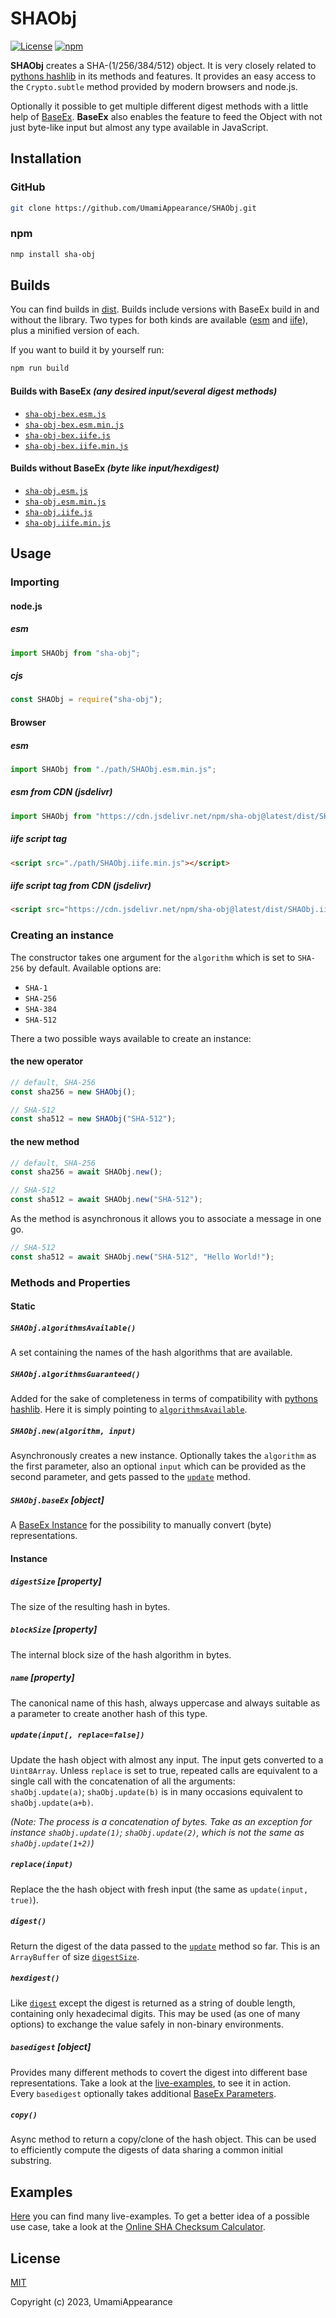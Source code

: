 # SHAObj

[![License](https://img.shields.io/github/license/UmamiAppearance/SHAObj?color=009911&style=for-the-badge)](./LICENSE)
[![npm](https://img.shields.io/npm/v/sha-obj?color=%23009911&style=for-the-badge)](https://www.npmjs.com/package/sha-obj)


**SHAObj** creates a SHA-(1/256/384/512) object. It is very closely related to [pythons hashlib](https://docs.python.org/3/library/hashlib.html) in its methods and features. It provides an easy access to the ``Crypto.subtle`` method provided by modern browsers and node.js.  
  
Optionally it possible to get multiple different digest methods with a little help of [BaseEx](https://github.com/UmamiAppearance/BaseExJS). **BaseEx** also enables the feature to feed the Object with not just byte-like input but almost any type available in JavaScript. 

## Installation

### GitHub
```sh
git clone https://github.com/UmamiAppearance/SHAObj.git
```

### npm
```sh
nmp install sha-obj
```

## Builds
You can find builds in [dist](https://github.com/UmamiAppearance/SHAObj/tree/main/dist). Builds include versions with BaseEx build in and without the library. Two types for both kinds are available ([esm](https://developer.mozilla.org/en-US/docs/Web/JavaScript/Guide/Modules) and [iife](https://developer.mozilla.org/en-US/docs/Glossary/IIFE)), plus a minified version of each.  
  
If you want to build it by yourself run:

```sh
npm run build
``` 

#### Builds with BaseEx _(any desired input/several digest methods)_
* [``sha-obj-bex.esm.js``](https://raw.githubusercontent.com/UmamiAppearance/SHAObj/main/dist/sha-obj-bex.esm.js)
* [``sha-obj-bex.esm.min.js``](https://raw.githubusercontent.com/UmamiAppearance/SHAObj/main/dist/sha-obj-bex.esm.min.js)
* [``sha-obj-bex.iife.js``](https://raw.githubusercontent.com/UmamiAppearance/SHAObj/main/dist/sha-obj-bex.iife.js)
* [``sha-obj-bex.iife.min.js``](https://raw.githubusercontent.com/UmamiAppearance/SHAObj/main/dist/sha-obj-bex.iife.min.js)

#### Builds without BaseEx _(byte like input/hexdigest)_
* [``sha-obj.esm.js``](https://raw.githubusercontent.com/UmamiAppearance/SHAObj/main/dist/sha-obj.esm.js)
* [``sha-obj.esm.min.js``](https://raw.githubusercontent.com/UmamiAppearance/SHAObj/main/dist/sha-obj.esm.min.js)
* [``sha-obj.iife.js``](https://raw.githubusercontent.com/UmamiAppearance/SHAObj/main/dist/sha-obj.iife.js)
* [``sha-obj.iife.min.js``](https://raw.githubusercontent.com/UmamiAppearance/SHAObj/main/dist/sha-obj.iife.min.js)


## Usage

### Importing

#### node.js

##### esm
```js
import SHAObj from "sha-obj";
```

##### cjs
```js
const SHAObj = require("sha-obj");
```


#### Browser

##### esm
```js
import SHAObj from "./path/SHAObj.esm.min.js";
```

##### esm from CDN (jsdelivr)
```js
import SHAObj from "https://cdn.jsdelivr.net/npm/sha-obj@latest/dist/SHAObj.esm.min.js"
```

##### iife script tag
```html
<script src="./path/SHAObj.iife.min.js"></script>
```

##### iife script tag from CDN (jsdelivr)
```html
<script src="https://cdn.jsdelivr.net/npm/sha-obj@latest/dist/SHAObj.iife.min.js"></script>
```

### Creating an instance    
The constructor takes one argument for the ``algorithm`` which is set to ``SHA-256`` by default. Available options are:
* ``SHA-1``
* ``SHA-256``
* ``SHA-384``
* ``SHA-512``

There a two possible ways available to create an instance:

#### the new operator
```js
// default, SHA-256
const sha256 = new SHAObj();

// SHA-512
const sha512 = new SHAObj("SHA-512");
```

#### the new method
```js
// default, SHA-256
const sha256 = await SHAObj.new();

// SHA-512
const sha512 = await SHAObj.new("SHA-512");
```

As the method is asynchronous it allows you to associate a message in one go.
```js
// SHA-512
const sha512 = await SHAObj.new("SHA-512", "Hello World!");
```


### Methods and Properties

#### Static

##### ``SHAObj.algorithmsAvailable()``
A set containing the names of the hash algorithms that are available.

##### ``SHAObj.algorithmsGuaranteed()``
Added for the sake of completeness in terms of compatibility with [pythons hashlib](https://docs.python.org/3/library/hashlib.html). Here it is simply pointing to [``algorithmsAvailable``](#shaobjalgorithmsavailable).

##### ``SHAObj.new(algorithm, input)``
Asynchronously creates a new instance. Optionally takes the ``algorithm`` as the first parameter, also an optional ``input`` which can be provided as the second parameter, and gets passed to the [``update``](#updateinput-replacefalse) method.

##### ``SHAObj.baseEx`` _[object]_
A [BaseEx Instance](https://github.com/UmamiAppearance/BaseExJS#available-converterscharsets) for the possibility to manually convert (byte) representations.

#### Instance

##### ``digestSize``  _[property]_
The size of the resulting hash in bytes.

##### ``blockSize`` _[property]_
The internal block size of the hash algorithm in bytes.

##### ``name`` _[property]_
The canonical name of this hash, always uppercase and always suitable as a parameter to create another hash of this type.

##### ``update(input[, replace=false])``
Update the hash object with almost any input. The input gets converted to a ``Uint8Array``. Unless ``replace`` is set to true, repeated calls are equivalent to a single call with the concatenation of all the arguments:  
``shaObj.update(a)``; ``shaObj.update(b)`` is in many occasions equivalent to ``shaObj.update(a+b)``.  
  
_(Note: The process is a concatenation of bytes. Take as an exception for instance ``shaObj.update(1)``; ``shaObj.update(2)``, which is not the same as ``shaObj.update(1+2)``)_


##### ``replace(input)``
Replace the the hash object with fresh input (the same as ``update(input, true)``).

##### ``digest()``
Return the digest of the data passed to the [``update``](#updateinput-replacefalse) method so far. This is an ``ArrayBuffer`` of size [``digestSize``](#digestsize-property).


##### ``hexdigest()``
Like [``digest``](#digest) except the digest is returned as a string of double length, containing only hexadecimal digits. This may be used (as one of many options) to exchange the value safely in non-binary environments.

##### ``basedigest`` _[object]_
Provides many different methods to covert the digest into different base representations. Take a look at the [live-examples](https://umamiappearance.github.io/SHAObj/examples/live-examples.html#base-representations), to see it in action.  
Every ``basedigest`` optionally takes additional [BaseEx Parameters](https://github.com/UmamiAppearance/BaseExJS#options).

##### ``copy()``
Async method to return a copy/clone of the hash object. This can be used to efficiently compute the digests of data sharing a common initial substring.


## Examples
[Here](https://umamiappearance.github.io/SHAObj/examples/live-examples.html) you can find many live-examples. To get a better idea of a possible use case, take a look at the [Online SHA Checksum Calculator](https://umamiappearance.github.io/SHAObj/examples/calculator.html).


## License

[MIT](https://opensource.org/licenses/MIT)

Copyright (c) 2023, UmamiAppearance


